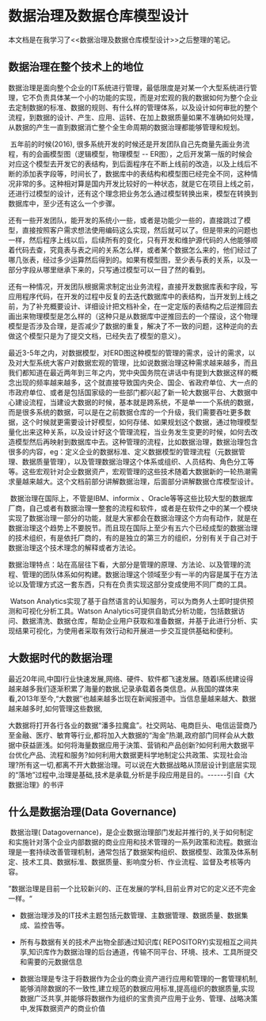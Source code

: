 # 数据治理及数据仓库模型设计

本文档是在我学习了<<数据治理及数据仓库模型设计>>之后整理的笔记。

## 数据治理在整个技术上的地位

​	数据治理是面向整个企业的IT系统进行管理，最低限度是对某一个大型系统进行管理，它不负责具体某一个小的功能的实现，而是对宏观的我的数据如何为整个企业去定制数据的标准、数据的规则、有什么样的管理体系，以及设计如何审批的整个流程，到数据的设计、产生、应用、运转、在加上数据质量如果不准确如何处理，从数据的产生一直到数据消亡整个全生命周期的数据治理都能够管理和规划。

​	五年前的时候(2016), 很多系统开发的时候还是开发团队自己先商量先画业务流程，有的会画模型图（逻辑模型，物理模型 -- ER图），之后开发第一版的时候会对应这个模型去开发它的表结构，到后面程序在不断上线前的改造，以及上线后不断的添加表字段等，时间长了，数据库中的表结构和模型图已经完全不同，这种情况非常的多。这种相对算是国内开发比较好的一种状态，就是它在项目上线之前，还进行过模型的设计，还有这个理念把业务怎么通过模型转换出来，模型在转换到数据库中，至少还有这么一个步骤。

​	还有一些开发团队，能开发的系统小一些，或者是功能少一些的，直接跳过了模型，直接按照客户需求想法使用编码这么实现，然后就可以了。但是带来的问题也一样，然后程序上线以后，后续所有的变化，只有开发和维护源代码的人他能够顺着代码去查，究竟表与表之间的关系怎么样，或者某个数据怎么来的，他们经过了哪几张表，经过多少运算然后得到的。如果有模型图，至少表与表的关系，以及一部分字段从哪里继承下来的，只写通过模型可以一目了然的看到。

​	还有一种情况，开发团队根据需求制定出业务流程，直接开发数据库表和字段，写应用程序代码，在开发的过程中反复的去迭代数据库中的表结构，当开发到上线之前，为了补充概要设计、详细设计把文档补全，在一定定版的表结构之后逆推回去画出来物理模型是怎么样的（这种只是从数据库中逆推回去的一个摆设，这个物理模型是否涉及合理，是否减少了数据的重复，解决了不一致的问题，这种逆向的去做这个模型只是为了提交文档，已经失去了模型的意义）。

​	最近3-5年之内，对数据模型，对ERD图这种模型的管理的需求，设计的需求，以及对大型系统大客户对数据宏观的管理，比如说数据治理这种需求越来越多，而且我们都知道在最近两年到三年之内，党中央国务院在讲话中有提到大数据这样的概念出现的频率越来越多，这个就直接导致国内央企、国企、省政府单位、大一点的市政府单位、或者是包括国家级的一些部门都兴起了新一轮大数据平台、大数据中心建设流程，当建设大数据的时候，基本就是跨系统，不是单一一个系统的数据，而是很多系统的数据，可以是在之前数据仓库的一个升级，我们需要吞吐更多数据，这个时候就更需要设计好模型，如何存储、如果规划这个数据，通过物理模型量化出来这种关系，以及设计好这个管理流程，当业务发生变更的时候，如何去改造模型然后再映射到数据库中去。这种管理的流程，比如数据治理，数据治理包含很多的内容，eg：定义企业的数据标准、定义数据模型的管理流程（元数据管理、数据质量管理），以及管理数据治理这个体系或组织、人员结构、角色分工等等。这些宏观针对企业数据资产，宏观管理的这些技术随着大数据新的一轮热潮需求量越来越大。这个文档前部分讲解数据治理，后面部分讲解数据仓库模型设计。

​	数据治理在国际上，不管是IBM、informix 、Oracle等等这些比较大型的数据库厂商，自己或者有数据治理一整套的流程和软件，或者是在软件之中的某一个模块实现了数据治理一部分的功能，就是大家都会在数据治理这个方向有动作，就是在数据治理这个趋势上不要脱节。而且现在国际上至少有五六个已经成型的数据治理的技术组织，有是依托厂商的，有的是独立的第三方的组织，分别有关于自己对于数据治理这个技术理念的解释或者方法论。

​	数据治理特点：站在高层往下看，大部分是管理的原理、方法论、以及管理的流程、管理的团队体系如何构建。数据治理这个领域至少有一半的内容是属于在方法论以及管理方式这一套东西，只有在负责实现这部分变成使用不同厂商的工具。

​	Watson Analytics实现了基于自然语言的认知服务，可以为商务人士即时提供预测和可视化分析工具。Watson Analytics可提供自助式分析功能，包括数据访问、数据清洗、数据仓库，帮助企业用户获取和准备数据，并基于此进行分析、实现结果可视化，为使用者采取有效行动和开展进一步交互提供基础和便利。

## 大数据时代的数据治理

​	最近20年间,中国I行业快速发展,网络、硬件、软件都飞速发展。随着I系统建设得越来越多我们逐渐积累了海量的数据,记录承载着各类信息。从我国的媒体来看,2013年至今,“大数据″也越来越多岀现在新闻报道中。当信息量越来越大、数据越来越多时,如何管理这些数据,

​	大数据将打开各行各业的数据“潘多拉魔盒”。社交网站、电商巨头、电信运营商乃至金融、医疗、敏育等行业,都将加入大数据的“淘金”热潮,政府部门同样会从大数据中获益匪浅。如何将海量数据应用于決策、营销和产品创新?如何利用大数据平台优化产品、流程和服务?如何利用大数据更科学地制定公共政策、实现社会治理?所有这一切,都离不开大数据治理。可以说在大数据战略从顶层设计到底层实现的“落地”过程中,治理是基础,技术是承载,分析是手段应用是目的。------引自《大数据治理》的书评

## 什么是数据治理(Data Governance)

​	数据治理( Datagovernance)，是企业数据治理部门发起并推行的,关于如何制定和实施针对落个企业内部数据的商业应用和技术管理的一系列政策和流程。数据治理是一套持续改善管理机制，通常包括了数据架构组织、数据模型、政策及体系制定、技术工具、数据标准、数据质量、影响度分析、作业流程、监督及考核等内容。

​	”数据治理是目前一个比较新兴的、正在发展的学科,目前业界对它的定义还不完金一样。“

- 数据治理涉及的IT技术主题包括元数管理、主数据管理、数据质量、数据集成、监控告等。
- 所有与数据有关的技术产出物全部通过知识库( REPOSITORY)实现相互之间共享,知识库作为数据治理的后台通道，传输不同平台、环境、技术、工具所提交和需要的元数据信息

- 数据治理是专注于将数据作为企业的商业资产进行应用和管理的一套管理机制,能够消除数据的不一致性,建立规范的数据应用标准,提高组织的数据质量,实现数据广泛共享,并能够将数据作为组织的宝贵资产应用于业务、管理、战略决策中,发挥数据资产的商业价值

